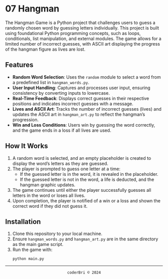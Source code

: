 # 07 Hangman

The Hangman Game is a Python project that challenges users to guess a randomly chosen word by guessing letters individually. This project is built using foundational Python programming concepts, such as loops, conditionals, list manipulation, and external modules. The game allows for a limited number of incorrect guesses, with ASCII art displaying the progress of the hangman figure as lives are lost.

## Features

- **Random Word Selection**: Uses the `random` module to select a word from a predefined list in `hangman_words.py`.
- **User Input Handling**: Captures and processes user input, ensuring consistency by converting inputs to lowercase.
- **Real-Time Feedback**: Displays correct guesses in their respective positions and indicates incorrect guesses with a message.
- **Lives and ASCII Art**: Tracks the number of incorrect guesses (lives) and updates the ASCII art in `hangman_art.py` to reflect the hangman’s progression.
- **Win and Loss Conditions**: Users win by guessing the word correctly, and the game ends in a loss if all lives are used.

## How It Works

1. A random word is selected, and an empty placeholder is created to display the word’s letters as they are guessed.
2. The player is prompted to guess one letter at a time:
   - If the guessed letter is in the word, it is revealed in the placeholder.
   - If the guessed letter is not in the word, a life is deducted, and the hangman graphic updates.
3. The game continues until either the player successfully guesses all letters in the word or loses all lives.
4. Upon completion, the player is notified of a win or a loss and shown the correct word if they did not guess it.


## Installation

1. Clone this repository to your local machine.
2. Ensure `hangman_words.py` and `hangman_art.py` are in the same directory as the main game script.
3. Run the game with:
   ```bash
   python main.py
   ```


---
<section align="center">
  <code>coderBri © 2024</code>
</section>